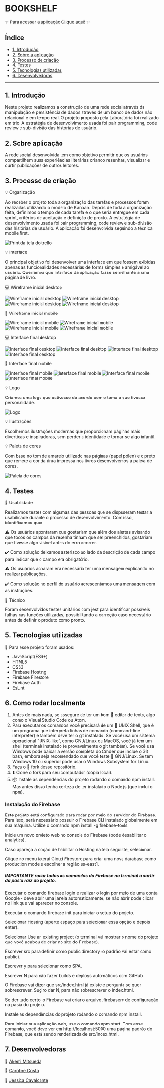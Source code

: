# BOOKSHELF

✨ Para acessar a aplicação [Clique aqui!](https://social-network-trio.web.app/) ✨

## Índice

- [1. Introdução](#1-introdução)
- [2. Sobre a aplicação](#2-sobre-a-aplicação)
- [3. Processo de criação](#3-processo-de-criação)
- [4. Testes](#4-testes)
- [5. Tecnologias utilizadas](#5-tecnologias-utilizadas)
- [6. Desenvolvedoras](#6-desenvolvedoras)

---

## 1. Introdução

Neste projeto realizamos a construção de uma rede social através da manipulação e persistência de dados através de um banco de dados não relacional e em tempo real.
O projeto proposto pela Laboratória foi realizado em trio. A estratégia de desenvolvimento usada foi pair programming, code review e sub-divisão das histórias de usuário.

## 2. Sobre aplicação

A rede social desenvolvida tem como objetivo permitir que os usuários compartilhem suas experiências literárias criando resenhas, visualizar e curtir publicações de outros leitores.

## 3. Processo de criação

💡 Organização

Ao receber o projeto toda a organização das tarefas e processos foram realizadas utilizando o modelo de Kanban. Depois de toda a organização feita, definimos o tempo de cada tarefa e o que seria entregue em cada sprint, critérios de aceitação e definição de pronto. A estratégia de desenvolvimento usada foi pair programming, code review e sub-divisão das histórias de usuário. A aplicação foi desenvolvida seguindo a técnica mobile first.

![Print da tela do trello](src/img/trello-print.png)

💡 Interface

O principal objetivo foi desenvolver uma interface em que fossem exibidas apenas as funcionalidades necessárias de forma simples e amigável ao usuário. Queríamos que interface da aplicação fosse semelhante a uma página de livro.

💻 Wireframe inicial desktop

![Wireframe inicial desktop](src/img/13-login-desktop.png)
![Wireframe inicial desktop](src/img/14-registrar-desktop.png)
![Wireframe inicial desktop](src/img/15-home-desktop.png)
![Wireframe inicial desktop](src/img/16-perfil-desktop.png)

📱 Wireframe inicial mobile

![Wireframe inicial mobile](src/img/1-login.png)
![Wireframe inicial mobile](src/img/2-registrar.png)
![Wireframe inicial mobile](src/img/3-home.png)
![Wireframe inicial mobile](src/img/4-perfil.png)

💻 Interface final desktop

![Interface final desktop](src/img/login-desktop.png)
![Interface final desktop](src/img/cadastro-desktop.png)
![Interface final desktop](src/img/feed-desktop.png)
![Interface final desktop](src/img/perfil-desktop.png)

📱 Interface final mobile

![Interface final mobile](src/img/login-mobile.png)
![Interface final mobile](src/img/cadastro-mobile.png)
![Interface final mobile](src/img/feed-mobile.png)
![Interface final mobile](src/img/perfil-mobile.png)

💡 Logo

Criamos uma logo que estivesse de acordo com o tema e que tivesse personalidade.

![Logo](src/img/logo.gif)

💡 Ilustrações

Escolhemos ilustrações modernas que proporcionam páginas mais divertidas e inspiradoras, sem perder a identidade e tornar-se algo infantil.

💡 Paleta de cores

Com base no tom de amarelo utilizado nas páginas (papel pólen) e o preto que remete a cor da tinta impressa nos livros desenvolvemos a paleta de cores.

![Paleta de cores](src/img/color-palette.png)

## 4. Testes

🔎 Usabilidade

Realizamos testes com algumas das pessoas que se dispuseram testar a usabilidade durante o processo de desenvolvimento. Com isso, identificamos que:

⚠️ Os usuários apontaram que gostariam que além dos alertas avisando que todos os campos da resenha tinham que ser preenchidos, gostariam que tivesse algo visível antes do erro ocorrer.

✔️ Como solução deixamos asterisco ao lado da descrição de cada campo para indicar que o campo era obrigatório.

⚠️ Os usuários acharam era necessário ter uma mensagem explicando no realizar publicações.

✔️ Como solução no perfil do usuário acrescentamos uma mensagem com as instruções.

🔎 Técnico

Foram desenvolvidos testes unitários com jest para identificar possíveis falhas nas funções utilizadas, possibilitando a correção caso necessário antes de definir o produto como pronto.

## 5. Tecnologias utilizadas

🔧 Para esse projeto foram usados:

- JavaScript(ES6+)
- HTML5
- CSS3
- Firebase Hosting
- Firebase Firestore
- Firebase Auth
- EsLint

## 6. Como rodar localmente

1. Antes de mais nada, se assegure de ter um bom 📝 editor de texto, algo como o Visual Studio Code ou Atom.
2. Para executar os comandos você precisará de um 🐚 UNIX Shell, que é um programa que interpreta linhas de comando (command-line interpreter) e também deve ter o git instalado. Se você usa um sistema operacional "UNIX-like", como GNU/Linux ou MacOS, você já tem um shell (terminal) instalado (e provavelmente o git também). Se você usa Windows pode baixar a versão completa do Cmder que inclue o Git bash, embora seja recomendado que você teste 🐧 GNU/Linux. Se tem Windows 10 ou superior pode usar o Windows Subsystem for Linux.
3. Faça o 🍴 fork desse repositório.
4. ⬇️ Clone o fork para seu computador (cópia local).
5. 📦 Instale as dependências do projeto rodando o comando npm install. Mas antes disso tenha certeza de ter instalado o Node.js (que inclui o npm).

### Instalação do Firebase

Este projeto está configurado para rodar por meio do servidor do Firebase. Para isso, será necessário possuir o Firebase CLI instalado globalmente em sua máquina. Utilize o comando npm install -g firebase-tools

Inicie um novo projeto web no console do Firebase (pode desabilitar o analytics).

Caso apareça a opção de habilitar o Hosting na tela seguinte, selecionar.

Clique no menu lateral Cloud Firestore para criar uma nova database como production mode e escolher a região us-east1.

##### IMPORTANTE rodar todos os comandos do Firebase no terminal a partir da pasta raiz do projeto.

Executar o comando firebase login e realizar o login por meio de uma conta Google - deve abrir uma janela automaticamente, se não abrir pode clicar no link que vai aparecer no console.

Executar o comando firebase init para iniciar o setup do projeto.

Selecionar Hosting (aperte espaço para selecionar essa opção e depois enter).

Selecionar Use an existing project (o terminal vai mostrar o nome do projeto que você acabou de criar no site do Firebase).

Escrever src para definir como public directory (o padrão vai estar como public).

Escrever y para selecionar como SPA.

Escrever N para não fazer builds e deploys automáticos com GitHub.

O Firebase vai dizer que src/index.html já existe e pergunta se quer sobrescrever. Sugiro dar N, para não sobrescrever o index.html.

Se der tudo certo, o Firebase vai criar o arquivo .firebaserc de configuração na pasta do projeto.

Instale as dependências do projeto rodando o comando npm install.

Para iniciar sua aplicação web, use o comando npm start. Com esse comando, você deve ver em http://localhost:5000 uma página padrão do Firebase, que está sendo renderizada de src/index.html.

## 7. Desenvolvedoras

👩 [Akemi Mitsueda](https://github.com/akemimeka)

👩 [Caroline Costa](https://github.com/CarolineSCosta)

👩 [Jessica Cavalcante](https://github.com/JessicaCavalcante)
